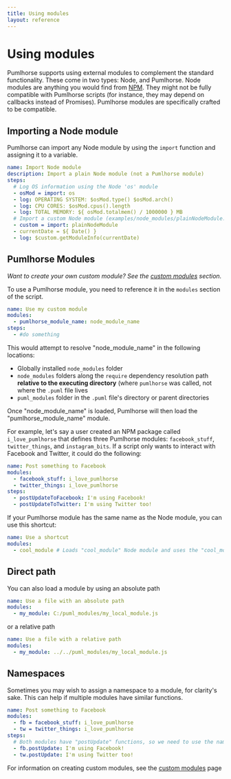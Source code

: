 ```yaml
---
title: Using modules
layout: reference
---
```

# Using modules

Pumlhorse supports using external modules to complement the standard functionality. These come in two types: Node, and Pumlhorse.
Node modules are anything you would find from [NPM](https://www.npmjs.org). They might not be fully compatible with Pumlhorse scripts 
(for instance, they may depend on callbacks instead of Promises). Pumlhorse modules are specifically crafted to be compatible.

## Importing a Node module

Pumlhorse can import any Node module by using the `import` function and assigning it to a variable.

```yaml
name: Import Node module
description: Import a plain Node module (not a Pumlhorse module)
steps:
  # Log OS information using the Node 'os' module
  - osMod = import: os
  - log: OPERATING SYSTEM: $osMod.type() $osMod.arch()
  - log: CPU CORES: $osMod.cpus().length
  - log: TOTAL MEMORY: ${ osMod.totalmem() / 1000000 } MB
  # Import a custom Node module (examples/node_modules/plainNodeModule.js)
  - custom = import: plainNodeModule
  - currentDate = ${ Date() }
  - log: $custom.getModuleInfo(currentDate)
```

## Pumlhorse Modules

_Want to create your own custom module? See the [custom modules](../modules/customModules) section._

To use a Pumlhorse module, you need to reference it in the `modules` section of the script.

```yaml
name: Use my custom module
modules:
  - pumlhorse_module_name: node_module_name   
steps:
  - #do something
```

This would attempt to resolve "node_module_name" in the following locations:

* Globally installed `node_modules` folder
* `node_modules` folders along the `require` dependency resolution path **relative to the executing directory**
(where `pumlhorse` was called, not where the `.puml` file lives
* `puml_modules` folder in the `.puml` file's directory or parent directories

Once "node_module_name" is loaded, Pumlhorse will then load the "pumlhorse_module_name" module.

For example, let's say a user created an NPM package called `i_love_pumlhorse` that defines three Pumlhorse modules: 
`facebook_stuff`, `twitter_things`, and `instagram_bits`. If a script only wants to interact with Facebook and Twitter,
it could do the following:

```yaml
name: Post something to Facebook
modules:
  - facebook_stuff: i_love_pumlhorse
  - twitter_things: i_love_pumlhorse
steps:
  - postUpdateToFacebook: I'm using Facebook!
  - postUpdateToTwitter: I'm using Twitter too!
```

If your Pumlhorse module has the same name as the Node module, you can use this shortcut:

```yaml
name: Use a shortcut
modules:
  - cool_module # Loads "cool_module" Node module and uses the "cool_module" Pumlhorse module
```

## Direct path

You can also load a module by using an absolute path

```yaml
name: Use a file with an absolute path
modules:
  - my_module: C:/puml_modules/my_local_module.js
```

or a relative path

```yaml
name: Use a file with a relative path
modules:
  - my_module: ../../puml_modules/my_local_module.js
```

## Namespaces

Sometimes you may wish to assign a namespace to a module, for clarity's sake.
This can help if multiple modules have similar functions.

```yaml
name: Post something to Facebook
modules:
  - fb = facebook_stuff: i_love_pumlhorse
  - tw = twitter_things: i_love_pumlhorse
steps:
  # Both modules have "postUpdate" functions, so we need to use the namespace
  - fb.postUpdate: I'm using Facebook!
  - tw.postUpdate: I'm using Twitter too!
```

For information on creating custom modules, see the [custom modules](../modules/customModules) page